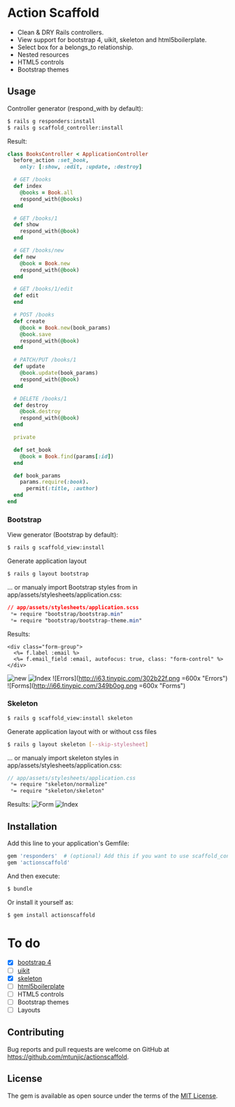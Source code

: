 # Action Scaffold

* Clean & DRY Rails controllers.
* View support for bootstrap 4, uikit, skeleton and html5boilerplate.
* Select box for a belongs_to relationship.
* Nested resources
* HTML5 controls
* Bootstrap themes


## Usage
Controller generator (respond_with by default):
```bash
$ rails g responders:install
$ rails g scaffold_controller:install
```
Result:
```ruby
class BooksController < ApplicationController
  before_action :set_book,
    only: [:show, :edit, :update, :destroy]

  # GET /books
  def index
    @books = Book.all
    respond_with(@books)
  end

  # GET /books/1
  def show
    respond_with(@book)
  end

  # GET /books/new
  def new
    @book = Book.new
    respond_with(@book)
  end

  # GET /books/1/edit
  def edit
  end

  # POST /books
  def create
    @book = Book.new(book_params)
    @book.save
    respond_with(@book)
  end

  # PATCH/PUT /books/1
  def update
    @book.update(book_params)
    respond_with(@book)
  end

  # DELETE /books/1
  def destroy
    @book.destroy
    respond_with(@book)
  end

  private

  def set_book
    @book = Book.find(params[:id])
  end

  def book_params
    params.require(:book).
      permit(:title, :author)
  end
end
```


### Bootstrap

View generator (Bootstrap by default):
```bash
$ rails g scaffold_view:install
```

Generate application layout
```bash
$ rails g layout bootstrap
```

... or manualy import Bootstrap styles from in app/assets/stylesheets/application.css:
```css
// app/assets/stylesheets/application.scss
 *= require "bootstrap/bootstrap.min"
 *= require "bootstrap/bootstrap-theme.min"
```

Results:

```erb
<div class="form-group">
  <%= f.label :email %>
  <%= f.email_field :email, autofocus: true, class: "form-control" %>
</div>
```
![new](http://i.imgur.com/MZxgPSR.png "new")
![Index](http://i.imgur.com/wx3bOBE.png "Index")
![Errors](http://i63.tinypic.com/302b22f.png =600x "Errors")
![Forms](http://i66.tinypic.com/349b0og.png =600x "Forms")

### Skeleton
```bash
$ rails g scaffold_view:install skeleton
```

Generate application layout with or without css files
```bash
$ rails g layout skeleton [--skip-stylesheet]
```

... or manualy import skeleton styles in app/assets/stylesheets/application.css:
```scss
// app/assets/stylesheets/application.css
 *= require "skeleton/normalize"
 *= require "skeleton/skeleton"
```

Results:
![Form](http://i.imgur.com/gZUtlDx.png "Form")
![Index](http://i.imgur.com/dyKnhPl.png "Index")



## Installation
Add this line to your application's Gemfile:

```ruby
gem 'responders'  # (optional) Add this if you want to use scaffold_controller
gem 'actionscaffold'
```

And then execute:
```bash
$ bundle
```

Or install it yourself as:
```bash
$ gem install actionscaffold
```

# To do
- [X] [bootstrap 4](http://getbootstrap.com)
- [ ] [uikit](http://getuikit.com)
- [X] [skeleton](http://getskeleton.com)
- [ ] [html5boilerplate](https://html5boilerplate.com)
- [ ] HTML5 controls
- [ ] Bootstrap themes
- [ ] Layouts

## Contributing
Bug reports and pull requests are welcome on GitHub at https://github.com/mtunjic/actionscaffold.

## License
The gem is available as open source under the terms of the [MIT License](http://opensource.org/licenses/MIT).
